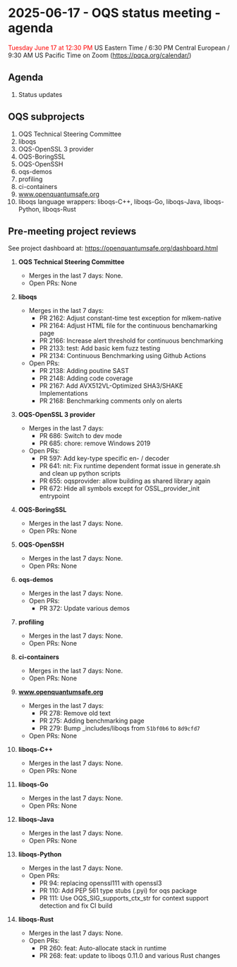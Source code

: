 # 2025-06-17 - OQS status meeting - agenda

<span style="color: red;"> Tuesday June 17 at 12:30 PM </span> US Eastern Time / 6:30 PM Central European / 9:30 AM US Pacific Time on Zoom (https://pqca.org/calendar/)

## Agenda

1. Status updates

## OQS subprojects

1. OQS Technical Steering Committee
2. liboqs
3. OQS-OpenSSL 3 provider
4. OQS-BoringSSL
5. OQS-OpenSSH
6. oqs-demos
7. profiling
8. ci-containers
9. www.openquantumsafe.org
10. liboqs language wrappers: liboqs-C++, liboqs-Go, liboqs-Java, liboqs-Python, liboqs-Rust

## Pre-meeting project reviews

See project dashboard at: https://openquantumsafe.org/dashboard.html

1. **OQS Technical Steering Committee**


	- Merges in the last 7 days: None.
	- Open PRs: None


2. **liboqs**


	- Merges in the last 7 days:
		 - PR 2162: Adjust constant-time test exception for mlkem-native
		 - PR 2164: Adjust HTML file for the continuous benchamarking page
		 - PR 2166: Increase alert threshold for continuous benchmarking
		 - PR 2133: test: Add basic kem fuzz testing
		 - PR 2134: Continuous Benchmarking using Github Actions
	- Open PRs:
		 - PR 2138: Adding poutine SAST
		 - PR 2148: Adding code coverage
		 - PR 2167: Add AVX512VL-Optimized SHA3/SHAKE Implementations
		 - PR 2168: Benchmarking comments only on alerts


3. **OQS-OpenSSL 3 provider**


	- Merges in the last 7 days:
		 - PR 686: Switch to dev mode
		 - PR 685: chore: remove Windows 2019
	- Open PRs:
		 - PR 597: Add key-type specific en- / decoder
		 - PR 641: nit: Fix runtime dependent format issue in generate.sh and clean up python scripts
		 - PR 655: oqsprovider: allow building as shared library again
		 - PR 672: Hide all symbols except for OSSL\_provider\_init entrypoint


4. **OQS-BoringSSL**


	- Merges in the last 7 days: None.
	- Open PRs: None


5. **OQS-OpenSSH**


	- Merges in the last 7 days: None.
	- Open PRs: None


6. **oqs-demos**


	- Merges in the last 7 days: None.
	- Open PRs:
		 - PR 372: Update various demos


7. **profiling**


	- Merges in the last 7 days: None.
	- Open PRs: None


8. **ci-containers**


	- Merges in the last 7 days: None.
	- Open PRs: None


9. **www.openquantumsafe.org**


	- Merges in the last 7 days:
		 - PR 278: Remove old text
		 - PR 275: Adding benchmarking page
		 - PR 279: Bump \_includes/liboqs from `51bf0b6` to `8d9cfd7`
	- Open PRs: None


10. **liboqs-C++**


	- Merges in the last 7 days: None.
	- Open PRs: None


11. **liboqs-Go**


	- Merges in the last 7 days: None.
	- Open PRs: None


12. **liboqs-Java**


	- Merges in the last 7 days: None.
	- Open PRs: None


13. **liboqs-Python**


	- Merges in the last 7 days: None.
	- Open PRs:
		 - PR 94: replacing openssl111 with openssl3
		 - PR 110: Add PEP 561 type stubs (.pyi) for oqs package
		 - PR 111: Use OQS\_SIG\_supports\_ctx\_str for context support detection and fix CI build


14. **liboqs-Rust**


	- Merges in the last 7 days: None.
	- Open PRs:
		 - PR 260: feat: Auto-allocate stack in runtime
		 - PR 268: feat: update to liboqs 0.11.0 and various Rust changes
